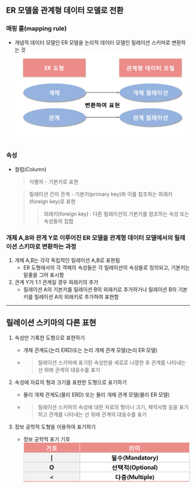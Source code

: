 ## ER 모델을 관계형 데이터 모델로 전환
### 매핑 룰(mapping rule)
- 개념적 데이터 모델인 ER 모델을 논리적 데이터 모델인 릴레이션 스키마로 변환하는 것
![매핑_룰](자료/매핑%20룰.png)

### 속성
- 컬럼(Column)
  > 식별자 - 기본키로 표현
  
  > 릴레이션 간의 관계 - 기본키(primary key)와 이를 참조하는 외래키(foreign key)로 표현
  >> 외래키(foreign key) : 다른 릴레이션의 기본키를 참조하는 속성 또는 속성들의 집합

### 개체 A,B와 관게 Y로 이루어진 ER 모델을 관계형 데이터 모델에서의 릴레이션 스키마로 변환하는 과정

1. 개체 A,B는 각각 독립적인 릴레이션 A,B로 표현됨
   - ER 도형에서의 각 객체의 속성들은 각 릴레이션의 속성들로 정의되고, 기본키는 밑줄을 그어 표시함
2. 관계 Y가 1:1 관계일 경우 외래키의 추가
   - 릴레이션 A의 기본키를 릴레이션 B의 외래키로 추가하거나 릴레이션 B의 기본키를 릴레이션 A의 외래키로 추가하여 표현함

---
## 릴레이션 스키마의 다른 표현
1. 속성만 기록한 도형으로 표현하기
   - 개체 관계도(논리 ERD)또는 논리 개체 관계 모델(논리 ER 모델)
   - > 릴레이션 스키마에 표기된 속성만을 세로로 나열한 후 관계를 나타내는 선 위에 관계의 대응수를 표기
  
2. 속성에 자료의 형과 크기를 표현한 도형으로 표기하기
   - 물리 개체 관계도(물리 ERD) 또는 물리 개체 관계 모델(물리 ER 모델)
   - > 릴레이션 스키마의 속성에 대한 자료의 형이나 크기, 제약사항 등을 표기하고 관계를 나타내는 선 위에 관계의 대웅수를 표기

3. 정보 공학적 도형을 이용하여 표기하기
    - 정보 공학적 표기 기호
    ![정보 공학적 표기 기호](/DataBase/자료/정보%20공학적%20표기%20기호.png)


